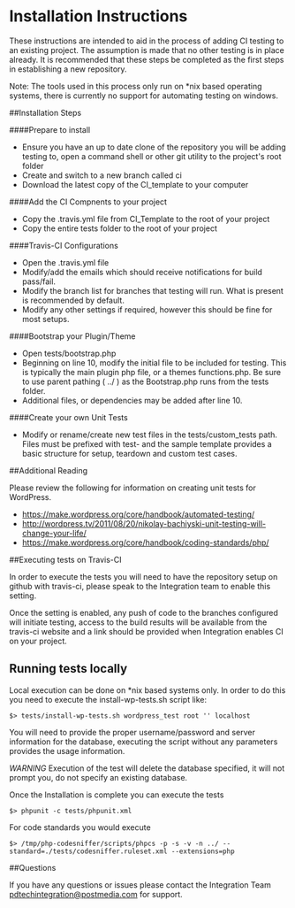 # Installation Instructions

These instructions are intended to aid in the process of adding CI testing to an existing project.  The assumption is made that no other testing is in place already. It is recommended that these steps be completed as the first steps in establishing a new repository.

Note: The tools used in this process only run on *nix based operating systems, there is currently no support for automating testing on windows.


##Installation Steps

####Prepare to install

* Ensure you have an up to date clone of the repository you will be adding testing to, open a command shell or other git utility to the project's root folder
* Create and switch to a new branch called ci
* Download the latest copy of the CI_template to your computer

####Add the CI Compnents to your project

* Copy the .travis.yml file from CI_Template to the root of your project
* Copy the entire tests folder to the root of your project

####Travis-CI Configurations

* Open the .travis.yml file 
* Modify/add the emails which should receive notifications for build pass/fail.
* Modify the branch list for branches that testing will run.  What is present is recommended by default.
* Modify any other settings if required, however this should be fine for most setups.

####Bootstrap your Plugin/Theme

* Open tests/bootstrap.php
* Beginning on line 10, modify the initial file to be included for testing.  This is typically the main plugin php file, or a themes functions.php.  Be sure to use parent pathing ( ../ ) as the Bootstrap.php runs from the tests folder.
* Additional files, or dependencies may be added after line 10.

####Create your own Unit Tests

* Modify or rename/create new test files in the tests/custom_tests path.  Files must be prefixed with test- and the sample template provides a basic structure for setup, teardown and custom test cases.

##Additional Reading

Please review the following for information on creating unit tests for WordPress.

* https://make.wordpress.org/core/handbook/automated-testing/
* http://wordpress.tv/2011/08/20/nikolay-bachiyski-unit-testing-will-change-your-life/
* https://make.wordpress.org/core/handbook/coding-standards/php/

##Executing tests on Travis-CI

In order to execute the tests you will need to have the repository setup on github with travis-ci, please speak to the Integration team to enable this setting.

Once the setting is enabled, any push of code to the branches configured will initiate testing, access to the build results will be available from the travis-ci website and a link should be provided when Integration enables CI on your project.

## Running tests locally

Local execution can be done on *nix based systems only.  In order to do this you need to execute the install-wp-tests.sh script like:

	$> tests/install-wp-tests.sh wordpress_test root '' localhost

You will need to provide the proper username/password and server information for the database, executing the script without any parameters provides the usage information.

*WARNING* Execution of the test will delete the database specified, it will not prompt you, do not specify an existing database.

Once the Installation is complete you can execute the tests

	$> phpunit -c tests/phpunit.xml

For code standards you would execute

	$> /tmp/php-codesniffer/scripts/phpcs -p -s -v -n ../ --standard=./tests/codesniffer.ruleset.xml --extensions=php

##Questions

If you have any questions or issues please contact the Integration Team <pdtechintegration@postmedia.com> for support.
